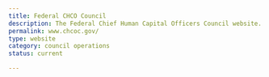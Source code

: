 ```yaml
---
title: Federal CHCO Council
description: The Federal Chief Human Capital Officers Council website.
permalink: www.chcoc.gov/
type: website
category: council operations
status: current

---
```

